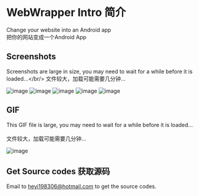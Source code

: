 # WebWrapper Intro 简介
Change your website into an Android app <br/>
把你的网站变成一个Android App

## Screenshots
Screenshots are large in size, you may need to wait for a while before it is loaded...</br/>
文件较大，加载可能需要几分钟...

![image](https://github.com/heyihujiu/WebWrapper/screenshot01.jpg)
![image](https://github.com/heyihujiu/WebWrapper/screenshot02.jpg)
![image](https://github.com/heyihujiu/WebWrapper/screenshot03.jpg)
![image](https://github.com/heyihujiu/WebWrapper/screenshot04.jpg)
![image](https://github.com/heyihujiu/WebWrapper/screenshot05.jpg)

## GIF
This GIF file is large, you may need to wait for a while before it is loaded...<br/>  
文件较大，加载可能需要几分钟...

![image](https://github.com/heyihujiu/WebWrapper/show.gif)

## Get Source codes  获取源码

Email to heyi198306@hotmail.com to get the source codes.
